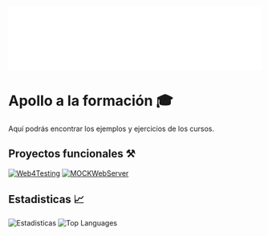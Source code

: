 ![Logotipo](logo-profile.svg)

# Apollo a la formación 🎓

Aquí podrás encontrar los ejemplos y ejercicios de los cursos.

## Proyectos funcionales ⚒

[![Web4Testing](https://github-readme-stats.vercel.app/api/pin/?username=jmagit&repo=Web4Testing)](https://github.com/jmagit/Web4Testing) [![MOCKWebServer](https://github-readme-stats.vercel.app/api/pin/?username=jmagit&repo=MOCKWebServer)](https://github.com/jmagit/MOCKWebServer)

## Estadisticas 📈

![Estadisticas](https://github-readme-stats.vercel.app/api?username=jmagit&show_icons=true) ![Top Languages](https://github-readme-stats.vercel.app/api/top-langs/?username=jmagit&langs_count=6&layout=compact)

<!--
**jmagit/jmagit** is a ✨ _special_ ✨ repository because its `README.md` (this file) appears on your GitHub profile.

Here are some ideas to get you started:

- 🔭 I’m currently working on ...
- 🌱 I’m currently learning ...
- 👯 I’m looking to collaborate on ...
- 🤔 I’m looking for help with ...
- 💬 Ask me about ...
- 📫 How to reach me: ...
- 😄 Pronouns: ...
- ⚡ Fun fact: ...
-->
